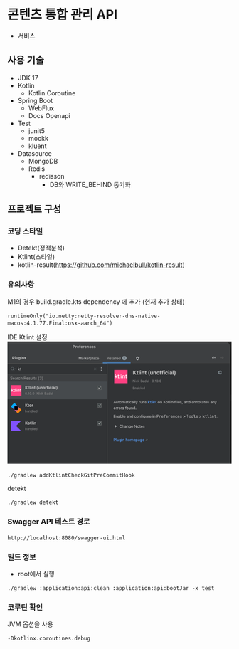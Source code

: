 # 콘텐츠 통합 관리 API
- 서비스

## 사용 기술

- JDK 17
- Kotlin
    - Kotlin Coroutine
- Spring Boot
    - WebFlux
    - Docs Openapi
- Test
    - junit5
    - mockk
    - kluent
- Datasource
    - MongoDB
    - Redis
        - redisson
            - DB와 WRITE_BEHIND 동기화

##  프로젝트 구성

### 코딩 스타일

- Detekt(정적분석)
- Ktlint(스타일)
- kotlin-result(https://github.com/michaelbull/kotlin-result)
### 유의사항
M1의 경우 build.gradle.kts dependency 에 추가
(현재 추가 상태)
```
runtimeOnly("io.netty:netty-resolver-dns-native-macos:4.1.77.Final:osx-aarch_64")
```

IDE Ktlint 설정
![img.png](img.png)
```
./gradlew addKtlintCheckGitPreCommitHook
```

detekt
```
./gradlew detekt
```

### Swagger API 테스트 경로

```
http://localhost:8080/swagger-ui.html
```

### 빌드 정보
- root에서 실행
```
./gradlew :application:api:clean :application:api:bootJar -x test
```

### 코루틴 확인
JVM 옵션을 사용
```
-Dkotlinx.coroutines.debug
```
